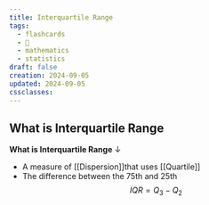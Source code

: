 ```yaml
---
title: Interquartile Range
tags:
  - flashcards
  - 🌱
  - mathematics
  - statistics
draft: false
creation: 2024-09-05
updated: 2024-09-05
cssclasses:
---
```

## What is Interquartile Range

**What is Interquartile Range**
↓
- A measure of [[Dispersion]]that uses [[Quartile]]
- The difference between the $75$th and 25th
$$IQR= Q_{3}-Q_{2}$$
<!--SR:!2024-12-13,4,270-->
